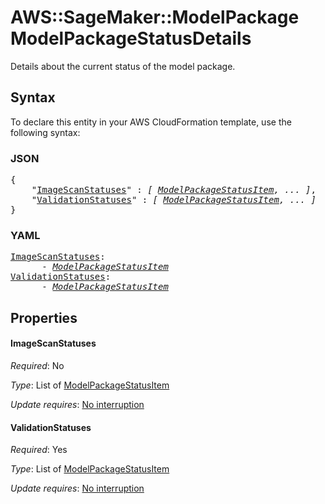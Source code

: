 # AWS::SageMaker::ModelPackage ModelPackageStatusDetails

Details about the current status of the model package.

## Syntax

To declare this entity in your AWS CloudFormation template, use the following syntax:

### JSON

<pre>
{
    "<a href="#imagescanstatuses" title="ImageScanStatuses">ImageScanStatuses</a>" : <i>[ <a href="modelpackagestatusitem.md">ModelPackageStatusItem</a>, ... ]</i>,
    "<a href="#validationstatuses" title="ValidationStatuses">ValidationStatuses</a>" : <i>[ <a href="modelpackagestatusitem.md">ModelPackageStatusItem</a>, ... ]</i>
}
</pre>

### YAML

<pre>
<a href="#imagescanstatuses" title="ImageScanStatuses">ImageScanStatuses</a>: <i>
      - <a href="modelpackagestatusitem.md">ModelPackageStatusItem</a></i>
<a href="#validationstatuses" title="ValidationStatuses">ValidationStatuses</a>: <i>
      - <a href="modelpackagestatusitem.md">ModelPackageStatusItem</a></i>
</pre>

## Properties

#### ImageScanStatuses

_Required_: No

_Type_: List of <a href="modelpackagestatusitem.md">ModelPackageStatusItem</a>

_Update requires_: [No interruption](https://docs.aws.amazon.com/AWSCloudFormation/latest/UserGuide/using-cfn-updating-stacks-update-behaviors.html#update-no-interrupt)

#### ValidationStatuses

_Required_: Yes

_Type_: List of <a href="modelpackagestatusitem.md">ModelPackageStatusItem</a>

_Update requires_: [No interruption](https://docs.aws.amazon.com/AWSCloudFormation/latest/UserGuide/using-cfn-updating-stacks-update-behaviors.html#update-no-interrupt)

